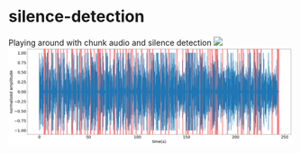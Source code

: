 # silence-detection

Playing around with chunk audio and silence detection
![]('pydub_silence_regions_another_example.png')
<img src="pydub_silence_regions_another_example.png"
     alt="Markdown Monster icon"
     style="float: left; margin-right: 10px;" />